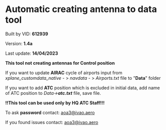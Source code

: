 # **Automatic creating antenna to data tool**


Built by VID: **612939**

Version: **1.4a**

Last update: **14/04/2023**

**This tool not creating antennas for Control position**

If you want to update **AIRAC** cycle of airports input from _xplane_customdata_native_ - > _navdata_ - > _Airports.txt_ file to "**Data**" folder

If you want to add **ATC** position which is excluded in initial data, add name of ATC position to _Data->**atc.txt**_ file, save file.

**!!This tool can be used only by HQ ATC Staff!!!**

To ask **password** contact: aoa3@ivao.aero

If you found issues contact: aoa3@ivao.aero
